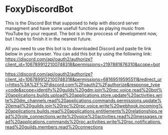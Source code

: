 # FoxyDiscordBot

This is the Discord Bot that supposed to help with discord server managment and have some usefull functions as playing music from YouTube by your request.
The bot is in the proccess of development now, but I hope to finish it in the nearest future.

All you need to use this bot is to downloaded Discord and paste tle link below in your browser.
You can add this bot by using the following link: 
https://discord.com/api/oauth2/authorize?client_id=1067899122100748318&permissions=2197881876310&scope=bot

https://discord.com/api/oauth2/authorize?client_id=1067899122100748318&permissions=68169519595511&redirect_uri=https%3A%2F%2Fdiscord.com%2Foauth2%2Fauthorize&response_type=code&scope=identify%20guilds%20gdm.join%20rpc.voice.read%20bot%20applications.builds.upload%20applications.store.update%20activities.write%20dm_channels.read%20applications.commands.permissions.update%20email%20guilds.join%20rpc%20rpc.voice.write%20webhook.incoming%20applications.builds.read%20applications.entitlements%20relationships.read%20role_connections.write%20voice%20activities.read%20messages.read%20applications.commands%20rpc.activities.write%20rpc.notifications.read%20guilds.members.read%20connections
